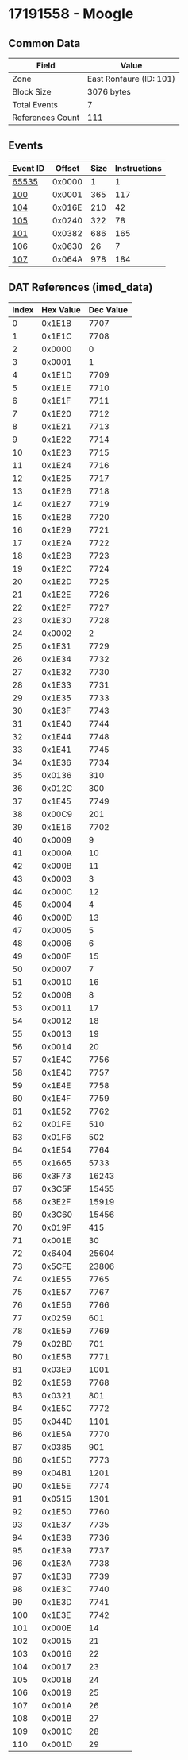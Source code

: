 # 17191558 - Moogle

## Common Data

| Field            | Value                   |
|------------------|-------------------------|
| Zone             | East Ronfaure (ID: 101) |
| Block Size       | 3076 bytes              |
| Total Events     | 7                       |
| References Count | 111                     |

## Events

| Event ID            | Offset   |   Size |   Instructions |
|---------------------|----------|--------|----------------|
| [65535](./65535.md) | 0x0000   |      1 |              1 |
| [100](./100.md)     | 0x0001   |    365 |            117 |
| [104](./104.md)     | 0x016E   |    210 |             42 |
| [105](./105.md)     | 0x0240   |    322 |             78 |
| [101](./101.md)     | 0x0382   |    686 |            165 |
| [106](./106.md)     | 0x0630   |     26 |              7 |
| [107](./107.md)     | 0x064A   |    978 |            184 |

## DAT References (imed_data)

|   Index | Hex Value   |   Dec Value |
|---------|-------------|-------------|
|       0 | 0x1E1B      |        7707 |
|       1 | 0x1E1C      |        7708 |
|       2 | 0x0000      |           0 |
|       3 | 0x0001      |           1 |
|       4 | 0x1E1D      |        7709 |
|       5 | 0x1E1E      |        7710 |
|       6 | 0x1E1F      |        7711 |
|       7 | 0x1E20      |        7712 |
|       8 | 0x1E21      |        7713 |
|       9 | 0x1E22      |        7714 |
|      10 | 0x1E23      |        7715 |
|      11 | 0x1E24      |        7716 |
|      12 | 0x1E25      |        7717 |
|      13 | 0x1E26      |        7718 |
|      14 | 0x1E27      |        7719 |
|      15 | 0x1E28      |        7720 |
|      16 | 0x1E29      |        7721 |
|      17 | 0x1E2A      |        7722 |
|      18 | 0x1E2B      |        7723 |
|      19 | 0x1E2C      |        7724 |
|      20 | 0x1E2D      |        7725 |
|      21 | 0x1E2E      |        7726 |
|      22 | 0x1E2F      |        7727 |
|      23 | 0x1E30      |        7728 |
|      24 | 0x0002      |           2 |
|      25 | 0x1E31      |        7729 |
|      26 | 0x1E34      |        7732 |
|      27 | 0x1E32      |        7730 |
|      28 | 0x1E33      |        7731 |
|      29 | 0x1E35      |        7733 |
|      30 | 0x1E3F      |        7743 |
|      31 | 0x1E40      |        7744 |
|      32 | 0x1E44      |        7748 |
|      33 | 0x1E41      |        7745 |
|      34 | 0x1E36      |        7734 |
|      35 | 0x0136      |         310 |
|      36 | 0x012C      |         300 |
|      37 | 0x1E45      |        7749 |
|      38 | 0x00C9      |         201 |
|      39 | 0x1E16      |        7702 |
|      40 | 0x0009      |           9 |
|      41 | 0x000A      |          10 |
|      42 | 0x000B      |          11 |
|      43 | 0x0003      |           3 |
|      44 | 0x000C      |          12 |
|      45 | 0x0004      |           4 |
|      46 | 0x000D      |          13 |
|      47 | 0x0005      |           5 |
|      48 | 0x0006      |           6 |
|      49 | 0x000F      |          15 |
|      50 | 0x0007      |           7 |
|      51 | 0x0010      |          16 |
|      52 | 0x0008      |           8 |
|      53 | 0x0011      |          17 |
|      54 | 0x0012      |          18 |
|      55 | 0x0013      |          19 |
|      56 | 0x0014      |          20 |
|      57 | 0x1E4C      |        7756 |
|      58 | 0x1E4D      |        7757 |
|      59 | 0x1E4E      |        7758 |
|      60 | 0x1E4F      |        7759 |
|      61 | 0x1E52      |        7762 |
|      62 | 0x01FE      |         510 |
|      63 | 0x01F6      |         502 |
|      64 | 0x1E54      |        7764 |
|      65 | 0x1665      |        5733 |
|      66 | 0x3F73      |       16243 |
|      67 | 0x3C5F      |       15455 |
|      68 | 0x3E2F      |       15919 |
|      69 | 0x3C60      |       15456 |
|      70 | 0x019F      |         415 |
|      71 | 0x001E      |          30 |
|      72 | 0x6404      |       25604 |
|      73 | 0x5CFE      |       23806 |
|      74 | 0x1E55      |        7765 |
|      75 | 0x1E57      |        7767 |
|      76 | 0x1E56      |        7766 |
|      77 | 0x0259      |         601 |
|      78 | 0x1E59      |        7769 |
|      79 | 0x02BD      |         701 |
|      80 | 0x1E5B      |        7771 |
|      81 | 0x03E9      |        1001 |
|      82 | 0x1E58      |        7768 |
|      83 | 0x0321      |         801 |
|      84 | 0x1E5C      |        7772 |
|      85 | 0x044D      |        1101 |
|      86 | 0x1E5A      |        7770 |
|      87 | 0x0385      |         901 |
|      88 | 0x1E5D      |        7773 |
|      89 | 0x04B1      |        1201 |
|      90 | 0x1E5E      |        7774 |
|      91 | 0x0515      |        1301 |
|      92 | 0x1E50      |        7760 |
|      93 | 0x1E37      |        7735 |
|      94 | 0x1E38      |        7736 |
|      95 | 0x1E39      |        7737 |
|      96 | 0x1E3A      |        7738 |
|      97 | 0x1E3B      |        7739 |
|      98 | 0x1E3C      |        7740 |
|      99 | 0x1E3D      |        7741 |
|     100 | 0x1E3E      |        7742 |
|     101 | 0x000E      |          14 |
|     102 | 0x0015      |          21 |
|     103 | 0x0016      |          22 |
|     104 | 0x0017      |          23 |
|     105 | 0x0018      |          24 |
|     106 | 0x0019      |          25 |
|     107 | 0x001A      |          26 |
|     108 | 0x001B      |          27 |
|     109 | 0x001C      |          28 |
|     110 | 0x001D      |          29 |
